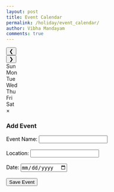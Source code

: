 ```yaml
---
layout: post
title: Event Calendar
permalink: /holiday/event_calendar/
author: Vibha Mandayam
comments: true
---
```


<div class="calendar-container">
    <div class="calendar-header">
        <button class="prev-month" onclick="changeMonth(-1)">&#10094;</button>
        <div class="month-year" id="month-year"></div>
        <button class="next-month" onclick="changeMonth(1)">&#10095;</button>
    </div>
    <div class="calendar-grid">
        <div class="day-name">Sun</div>
        <div class="day-name">Mon</div>
        <div class="day-name">Tue</div>
        <div class="day-name">Wed</div>
        <div class="day-name">Thu</div>
        <div class="day-name">Fri</div>
        <div class="day-name">Sat</div>
    </div>
    <div class="calendar-days" id="calendar-days"></div>
</div>

<!-- Modal for Event Form -->
<div id="eventModal" class="modal">
    <div class="modal-content">
        <span class="close" onclick="closeModal()">&times;</span>
        <h3>Add Event</h3>
        <form id="eventForm">
            <label for="eventName" style="color: black;">Event Name:</label>
            <input type="text" id="eventName" name="eventName" required><br><br>
            <label for="eventLocation" style="color: black;">Location:</label>
            <input type="text" id="eventLocation" name="eventLocation" required><br><br>
            <label for="startDate" style="color: black;">Date:</label>
            <input type="date" id="startDate" name="startDate" required><br><br>
            <button type="submit">Save Event</button>
        </form>
    </div>
</div>

<!-- Link to external styles.css -->
<link rel="stylesheet" href="{{ site.baseurl }}/assets/css/styles.css">

<!-- Link to external script.js -->
<script src="{{ site.baseurl }}/assets/js/script.js"></script>
